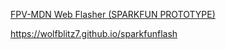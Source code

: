 <a href="https://wolfblitz7.github.io/sparkfunflash">FPV-MDN Web Flasher (SPARKFUN PROTOTYPE)</a>

https://wolfblitz7.github.io/sparkfunflash
